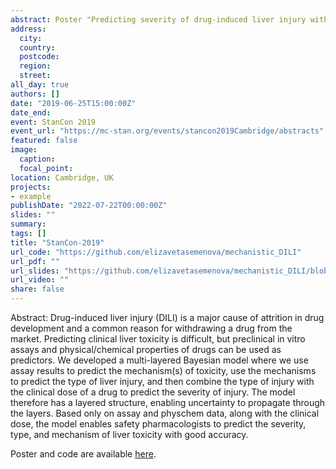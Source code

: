 ```yaml
---
abstract: Poster "Predicting severity of drug-induced liver injury with uncertainty".
address:
  city: 
  country: 
  postcode: 
  region: 
  street: 
all_day: true
authors: []
date: "2019-06-25T15:00:00Z"
date_end: 
event: StanCon 2019
event_url: "https://mc-stan.org/events/stancon2019Cambridge/abstracts"
featured: false
image:
  caption: 
  focal_point: 
location: Cambridge, UK
projects:
- example
publishDate: "2022-07-22T00:00:00Z"
slides: ""
summary: 
tags: []
title: "StanCon-2019"
url_code: "https://github.com/elizavetasemenova/mechanistic_DILI"
url_pdf: ""
url_slides: "https://github.com/elizavetasemenova/mechanistic_DILI/blob/master/StanCon_poster_v4.pdf"
url_video: ""
share: false
---
```


Abstract: Drug-induced liver injury (DILI) is a major cause of attrition in drug development and a common reason for withdrawing a drug from the market. Predicting clinical liver toxicity is difficult, but preclinical in vitro assays and physical/chemical properties of drugs can be used as predictors. We developed a multi-layered Bayesian model where we use assay results to predict the mechanism(s) of toxicity, use the mechanisms to predict the type of liver injury, and then combine the type of injury with the clinical dose of a drug to predict the severity of injury. The model therefore has a layered structure, enabling uncertainty to propagate through the layers. Based only on assay and physchem data, along with the clinical dose, the model enables safety pharmacologists to predict the severity, type, and mechanism of liver toxicity with good accuracy.

Poster and code are available [here](https://github.com/elizavetasemenova/mechanistic_DILI).
